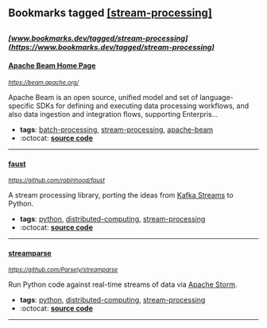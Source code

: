 ## Bookmarks tagged [[stream-processing]](https://www.bookmarks.dev?q=[stream-processing])

_<sup><sup>[www.bookmarks.dev/tagged/stream-processing](https://www.bookmarks.dev/tagged/stream-processing)</sup></sup>_
---
#### [Apache Beam Home Page](https://beam.apache.org/)
_<sup>https://beam.apache.org/</sup>_

Apache Beam is an open source, unified model and set of language-specific SDKs for defining and executing data processing workflows, and also data ingestion and integration flows, supporting Enterpris...
* **tags**: [batch-processing](../tagged/batch-processing.md), [stream-processing](../tagged/stream-processing.md), [apache-beam](../tagged/apache-beam.md)
* :octocat: **[source code](https://github.com/apache/beam)**
---
#### [faust](https://github.com/robinhood/faust)
_<sup>https://github.com/robinhood/faust</sup>_

A stream processing library, porting the ideas from [Kafka Streams](https://kafka.apache.org/documentation/streams/) to Python.
* **tags**: [python](../tagged/python.md), [distributed-computing](../tagged/distributed-computing.md), [stream-processing](../tagged/stream-processing.md)
* :octocat: **[source code](https://github.com/robinhood/faust)**
---
#### [streamparse](https://github.com/Parsely/streamparse)
_<sup>https://github.com/Parsely/streamparse</sup>_

Run Python code against real-time streams of data via [Apache Storm](http://storm.apache.org/).
* **tags**: [python](../tagged/python.md), [distributed-computing](../tagged/distributed-computing.md), [stream-processing](../tagged/stream-processing.md)
* :octocat: **[source code](https://github.com/Parsely/streamparse)**
---
